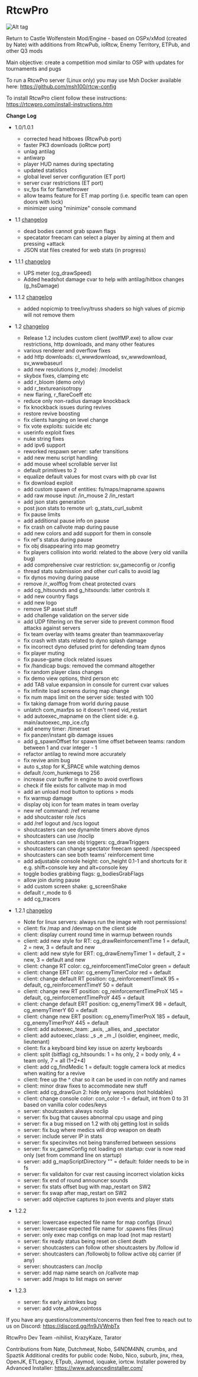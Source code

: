 # RtcwPro

![Alt tag](Assets/rtcwpro.png?raw=true "Title")

Return to Castle Wolfenstein Mod/Engine - based on OSPx/xMod (created by Nate) with additions from RtcwPub, ioRtcw, Enemy Territory, ETPub, and other Q3 mods

Main objective: create a competition mod similar to OSP with updates for tournaments and pugs

To run a RtcwPro server (Linux only) you may use Msh Docker available here: https://github.com/msh100/rtcw-config

To install RtcwPro client follow these instructions: https://rtcwpro.com/install-instructions.htm

**Change Log**
 - 1.0/1.0.1
   - corrected head hitboxes (RtcwPub port)
   - faster PK3 downloads (ioRtcw port)
   - unlag antilag
   - antiwarp
   - player HUD names during spectating
   - updated statistics
   - global level server configuration (ET port)
   - server cvar restrictions (ET port)
   - sv_fps fix for flamethrower
   - allow teams feature for ET map porting (i.e. specific team can open doors with lock)
   - minimizer using "minimize" console command
 
 - 1.1 [changelog](changelog/1.1-changelog.txt)
   - dead bodies cannot grab spawn flags
   - specatator freecam can select a player by aiming at them and pressing +attack
   - JSON stat files created for web stats (in progress)
 
 - 1.1.1 [changelog](changelog/1.1.1-changelog.txt)
   - UPS meter (cg_drawSpeed)
   - Added headshot damage cvar to help with antilag/hitbox changes (g_hsDamage)
   
 - 1.1.2 [changelog](changelog/1.1.2-changelog.txt)
   - added nopicmip to tree/ivy/truss shaders so high values of picmip will not remove them

 - 1.2 [changelog](changelog/1.2-changelog.txt)
   - Release 1.2 includes custom client (wolfMP.exe) to allow cvar restrictions, http downloads, and many other features
   - various renderer and overflow fixes
   - add http downloads: cl_wwwdownload, sv_wwwdownload, sv_wwwbaseurl
   - add new resolutions (r_mode): /modelist
   - skybox fixes, clamping etc
   - add r_bloom (demo only)
   - add r_textureanisotropy
   - new flaring, r_flareCoeff etc
   - reduce only non-radius damage knockback
   - fix knockback issues during revives
   - restore revive boosting
   - fix clients hanging on level change
   - fix vote exploits: suicide etc
   - userinfo exploit fixes
   - nuke string fixes
   - add ipv6 support
   - reworked respawn server: safer transitions
   - add new menu script handling
   - add mouse wheel scrollable server list
   - default primitives to 2
   - equalize default values for most cvars with pb cvar list
   - fix download exploit
   - add custom spawn of entities: fs/maps/mapname.spawns
   - add raw mouse input: /in_mouse 2 /in_restart
   - add json stats generation
   - post json stats to remote url: g_stats_curl_submit
   - fix pause limits
   - add additional pause info on pause
   - fix crash on callvote map during pause
   - add new colors and add support for them in console
   - fix ref's status during pause
   - fix obj disappearing into map geometry
   - fix players collision into world: related to the above (very old vanilla bug)
   - add comprehensive cvar restriction: sv_gameconfig <filename> or /config <filename>
   - thread stats submission and other curl calls to avoid lag
   - fix dynos moving during pause
   - remove /r_wolffog from cheat protected cvars
   - add cg_hitsounds and g_hitsounds: latter controls it
   - add new country flags
   - add new logo
   - remove SP asset stuff
   - add challenge validation on the server side
   - add UDP filtering on the server side to prevent common flood attacks against servers
   - fix team overlay with teams greater than teammaxoverlay
   - fix crash with stats related to dyno splash damage
   - fix incorrect dyno defused print for defending team dynos
   - fix player muting
   - fix pause-game clock related issues
   - fix /handicap bugs: removed the command altogether
   - fix random player class changes
   - fix demo view options, third person etc
   - add TAB <key> value expansion in console for current cvar values
   - fix infinite load screens during map change
   - fix num maps limit on the server side: tested with 100
   - fix taking damage from world during pause
   - unlatch com_maxfps so it doesn't need vid_restart
   - add autoexec_mapname on the client side: e.g. main/autoexec_mp_ice.cfg
   - add enemy timer: /timerset <seconds>
   - fix panzer/instant gib damage issues
   - add g_spawnOffset for spawn time offset between teams: random between 1 and cvar integer - 1
   - refactor antilag to rewind more accurately
   - fix revive anim bug
   - auto s_stop for K_SPACE while watching demos
   - default /com_hunkmegs to 256
   - increase cvar buffer in engine to avoid overflows
   - check if file exists for callvote map in mod
   - add an unload mod button to options > mods
   - fix warmup damage
   - display obj icon for team mates in team overlay
   - new ref command: /ref rename <id>
   - add shoutcaster role /scs <pw>
   - add /ref logout and /scs logout
   - shoutcasters can see dynamite timers above dynos
   - shoutcasters can use /noclip
   - shoutcasters can see obj triggers: cg_drawTriggers
   - shoutcasters can change spectator freecam speed: /specspeed <value>
   - shoutcasters can see both teams' reinforcement time
   - add adjustable console height: con_height 0.1-1 and shortcuts for it e.g. shift+console key and alt+console key
   - toggle bodies grabbing flags: g_bodiesGrabFlags
   - allow join during pause
   - add custom screen shake: g_screenShake
   - default r_mode to 6
   - add cg_tracers

 - 1.2.1 [changelog](changelog/1.2.1-changelog.txt)
   - Note for linux servers: always run the image with root permissions!
   - client: fix /map and /devmap on the client side
   - client: display current round time in warmup between rounds
   - client: add new style for RT: cg_drawReinforcementTime 1 = default, 2 = new, 3 = default and new
   - client: add new style for ERT: cg_drawEnemyTimer 1 = default, 2 = new, 3 = default and new
   - client: change RT color: cg_reinforcementTimeColor green = default
   - client: change ERT color: cg_enemyTimerColor red = default
   - client: change default RT position: cg_reinforcementTimeX 95 = default, cg_reinforcementTimeY 50 = default
   - client: change new RT position: cg_reinforcementTimeProX 145 = default, cg_reinforcementTimeProY 445 = default
   - client: change default ERT position: cg_enemyTimerX 98 = default, cg_enemyTimerY 60 = default
   - client: change new ERT position: cg_enemyTimerProX 185 = default, cg_enemyTimerProY 445 = default
   - client: add autoexec_team: _axis, _allies, and _spectator
   - client: add autoexec_class: _s _e _m _l (soldier, engineer, medic, lieutenant)
   - client: fix a keyboard bind key issue on azerty keyboards
   - client: split (bitflag) cg_hitsounds: 1 = hs only, 2 = body only, 4 = team only, 7 = all (1+2+4)
   - client: add cg_findMedic 1 = default: toggle camera lock at medics when waiting for a revive
   - client: free up the ^ char so it can be used in con notify and names
   - client: minor draw fixes to accommodate new stuff
   - client: add cg_drawGun 2: hide only weapons (not holdables)
   - client: change console color: con_color -1 = default, int from 0 to 31 based on vanilla color codes/keys
   - server: shoutcasters always noclip
   - server: fix bug that causes abnormal cpu usage and ping
   - server: fix a bug missed on 1.2 with obj getting lost in solids
   - server: fix bug where medics will drop weapon on death
   - server: include server IP in stats
   - server: fix specinvites not being transferred between sessions
   - server: fix sv_gameConfig not loading on startup: cvar is now read only (set from command line on startup)
   - server: add g_mapScriptDirectory "" = default: folder needs to be in fs
   - server: fix validaiton for cvar rest causing incorrect violation kicks
   - server: fix end of round announcer sounds
   - server: fix stats offset bug with map_restart on SW2
   - server: fix swap after map_restart on SW2
   - server: add objective captures to json events and player stats
 
 - 1.2.2
   - server: lowercase expected file name for map configs (linux)
   - server: lowercase expected file name for .spawns files (linux)
   - server: only exec map configs on map load (not map restart)
   - server: fix ready status being reset on client death
   - server: shoutcasters can follow other shoutcasters by /follow id
   - server: shoutcasters can /followobj to follow active obj carrier (if any)
   - server: shoutcasters can /noclip
   - server: add map name search on /callvote map
   - server: add /maps to list maps on server
 
 - 1.2.3
   - server: fix early airstrikes bug
   - server: add vote_allow_cointoss

If you have any questions/comments/concerns then feel free to reach out to us on Discord: https://discord.gg/fn9JVWnbTx

RtcwPro Dev Team
-nihilist, KrazyKaze, Tarator

Contributions from Nate, Dutchmeat, Nobo, S4NDM4NN, crumbs, and Spaztik
Additional credits for public code: Nobo, Nico, suburb, jinx, rhea, OpenJK, ETLegacy, ETpub, Jaymod, ioquake, iortcw.
Installer powered by Advanced Installer: https://www.advancedinstaller.com/
